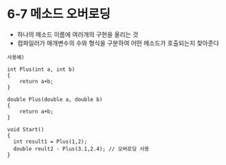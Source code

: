 
# 6-7 메소드 오버로딩
* 하나의 메소드 이름에 여러개의 구현을 올리는 것
* 컴파일러가 매개변수의 수와 형식을 구분하여 어떤 메소드가 호출되는지 찾아준다

```
사용예)

int Plus(int a, int b)
{
    return a+b;
}

double Plus(double a, double b)
{
    return a+b;
}

void Start()
{
  int result1 = Plus(1,2);
  double reult2 - Plus(3.1,2.4); // 오버로딩 사용
}

```





